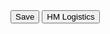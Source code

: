  <div class="col-md-2">
                        <div class="border p-2 rounded shadow-lg">
                            <button type="button" class="btn btn-warning">Save</button><span>
                            <button type="button" class="btn btn-primary">HM Logistics</button>
                            </span>
                        </div>
                    </div>
